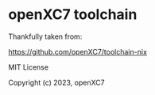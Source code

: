 # openXC7 toolchain

Thankfully taken from:

https://github.com/openXC7/toolchain-nix

MIT License

Copyright (c) 2023, openXC7